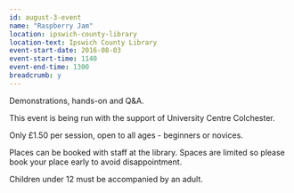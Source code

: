 ```yaml
---
id: august-3-event
name: "Raspberry Jam"
location: ipswich-county-library
location-text: Ipswich County Library
event-start-date: 2016-08-03
event-start-time: 1140
event-end-time: 1300
breadcrumb: y
---
```

Demonstrations, hands-on and Q&A.

This event is being run with the support of University Centre Colchester.

Only £1.50 per session, open to all ages - beginners or novices.

Places can be booked with staff at the library. Spaces are limited so please book your place early to avoid disappointment.

Children under 12 must be accompanied by an adult.
